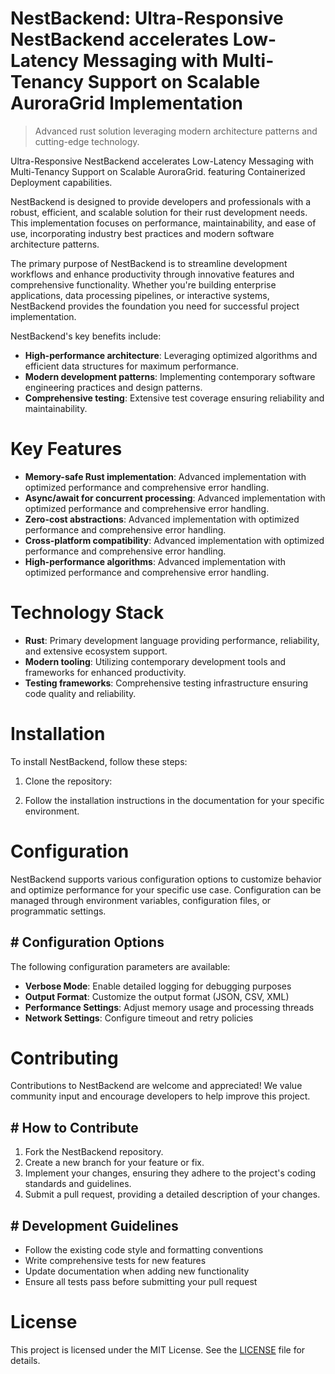 <!-- fallback_NestBackend_20250806224050_73226 -->

# NestBackend: Ultra-Responsive NestBackend accelerates Low-Latency Messaging with Multi-Tenancy Support on Scalable AuroraGrid Implementation
> Advanced rust solution leveraging modern architecture patterns and cutting-edge technology.

Ultra-Responsive NestBackend accelerates Low-Latency Messaging with Multi-Tenancy Support on Scalable AuroraGrid. featuring Containerized Deployment capabilities.

NestBackend is designed to provide developers and professionals with a robust, efficient, and scalable solution for their rust development needs. This implementation focuses on performance, maintainability, and ease of use, incorporating industry best practices and modern software architecture patterns.

The primary purpose of NestBackend is to streamline development workflows and enhance productivity through innovative features and comprehensive functionality. Whether you're building enterprise applications, data processing pipelines, or interactive systems, NestBackend provides the foundation you need for successful project implementation.

NestBackend's key benefits include:

* **High-performance architecture**: Leveraging optimized algorithms and efficient data structures for maximum performance.
* **Modern development patterns**: Implementing contemporary software engineering practices and design patterns.
* **Comprehensive testing**: Extensive test coverage ensuring reliability and maintainability.

# Key Features

* **Memory-safe Rust implementation**: Advanced implementation with optimized performance and comprehensive error handling.
* **Async/await for concurrent processing**: Advanced implementation with optimized performance and comprehensive error handling.
* **Zero-cost abstractions**: Advanced implementation with optimized performance and comprehensive error handling.
* **Cross-platform compatibility**: Advanced implementation with optimized performance and comprehensive error handling.
* **High-performance algorithms**: Advanced implementation with optimized performance and comprehensive error handling.

# Technology Stack

* **Rust**: Primary development language providing performance, reliability, and extensive ecosystem support.
* **Modern tooling**: Utilizing contemporary development tools and frameworks for enhanced productivity.
* **Testing frameworks**: Comprehensive testing infrastructure ensuring code quality and reliability.

# Installation

To install NestBackend, follow these steps:

1. Clone the repository:


2. Follow the installation instructions in the documentation for your specific environment.

# Configuration

NestBackend supports various configuration options to customize behavior and optimize performance for your specific use case. Configuration can be managed through environment variables, configuration files, or programmatic settings.

## # Configuration Options

The following configuration parameters are available:

* **Verbose Mode**: Enable detailed logging for debugging purposes
* **Output Format**: Customize the output format (JSON, CSV, XML)
* **Performance Settings**: Adjust memory usage and processing threads
* **Network Settings**: Configure timeout and retry policies

# Contributing

Contributions to NestBackend are welcome and appreciated! We value community input and encourage developers to help improve this project.

## # How to Contribute

1. Fork the NestBackend repository.
2. Create a new branch for your feature or fix.
3. Implement your changes, ensuring they adhere to the project's coding standards and guidelines.
4. Submit a pull request, providing a detailed description of your changes.

## # Development Guidelines

* Follow the existing code style and formatting conventions
* Write comprehensive tests for new features
* Update documentation when adding new functionality
* Ensure all tests pass before submitting your pull request

# License

This project is licensed under the MIT License. See the [LICENSE](https://github.com/sandibrrm/NestBackend/blob/main/LICENSE) file for details.
